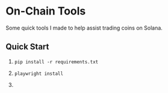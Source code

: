 # On-Chain Tools

Some quick tools I made to help assist trading coins on Solana.

## Quick Start

1. ```pip install -r requirements.txt```

2. ```playwright install```

3.
